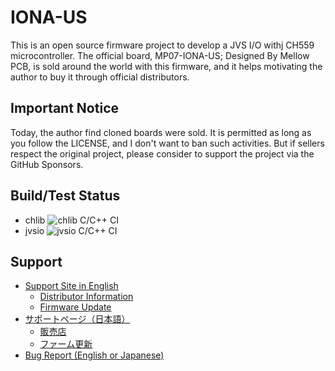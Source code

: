 # IONA-US
This is an open source firmware project to develop a JVS I/O withj CH559 microcontroller.
The official board, MP07-IONA-US; Designed By Mellow PCB, is sold around the world with this firmware, and it helps motivating the author to buy it through official distributors.

## Important Notice
Today, the author find cloned boards were sold. It is permitted as long as you follow the LICENSE, and I don't want to ban such activities.
But if sellers respect the original project, please consider to support the project via the GitHub Sponsors.

## Build/Test Status
- chlib ![chlib C/C++ CI](https://github.com/toyoshim/chlib/actions/workflows/c-cpp.yml/badge.svg)
- jvsio ![jvsio C/C++ CI](https://github.com/toyoshim/jvsio/actions/workflows/c-cpp.yml/badge.svg)

## Support
- [Support Site in English](https://toyoshim.github.io/iona-us/en)
  + [Distributor Information](https://toyoshim.github.io/iona-us/shop_en)
  + [Firmware Update](https://toyoshim.github.io/iona-us/firmware_en)
- [サポートページ（日本語）](https://toyoshim.github.io/iona-us/)
  + [販売店](https://toyoshim.github.io/iona-us/shop)
  + [ファーム更新](https://toyoshim.github.io/iona-us/firmware)
- [Bug Report (English or Japanese)](https://github.com/toyoshim/iona-us/issues)
